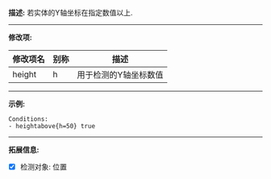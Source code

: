 **描述:** 若实体的Y轴坐标在指定数值以上.

---

**修改项:**

| 修改项名  | 别称           | 描述                      |
| --------- | -------------- | ------------------------- |
| height | h | 用于检测的Y轴坐标数值 |

---

**示例:**

```
Conditions:
- heightabove{h=50} true
```

---

**拓展信息:**

- [x] 检测对象: 位置